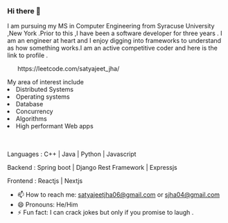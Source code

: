### Hi there 👋

I am pursuing my MS in Computer Engineering from Syracuse University ,New York .Prior to this ,I have been a software developer for three years .
I am an engineer at heart and I enjoy digging into frameworks to understand as how something works.I am an active competitive coder and here is the link to profile .
<ul>https://leetcode.com/satyajeet_jha/ </ul>
My area of interest include

<li>Distributed Systems </li>
<li>Operating systems </li>
<li>Database </li> 
<li>Concurrency </li>
<li>Algorithms</li>
<li>High performant Web apps </li>
<br></br>

<p>Languages : C++ | Java | Python | Javascript </p>
<p>Backend : Spring boot | Django Rest Framework | Expressjs </p>
<p>Frontend : Reactjs | Nextjs </p>




- 📫 How to reach me: satyajeetjha06@gmail.com or sjha04@gmail.com
- 😄 Pronouns: He/Him
- ⚡ Fun fact: I can crack jokes but only if you promise to laugh .
